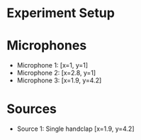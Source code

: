 # Experiment Setup

# Microphones

-  Microphone 1: [x=1, y=1]
-  Microphone 2: [x=2.8, y=1]
-  Microphone 3: [x=1.9, y=4.2]

# Sources

-  Source 1: Single handclap [x=1.9, y=4.2]

